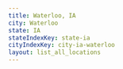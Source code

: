 ```yaml
---
title: Waterloo, IA
city: Waterloo
state: IA
stateIndexKey: state-ia
cityIndexKey: city-ia-waterloo
layout: list_all_locations
---
```

